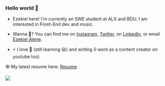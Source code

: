 ### Hello world 👋

<!--
**EzekielMisgae/EzekielMisgae** is a ✨ _special_ ✨ repository because its `README.md` (this file) appears on your GitHub profile.

Here are some ideas to get you started:


-->

- Ezekiel here! I'm currently an SWE student at ALX and BDU. I am interested in Front-End dev and music.


- Wanna 💬? You can find me on [Instagram](https://instagram.com/ezekielmisgae), [Twitter](https://twitter.com/ezekielmisganaw), on [LinkedIn](https://www.linkedin.com/in/ezekielmisgae), or email [Ezekiel Alene](mailto:ezkielmisgae@gmail.com?subject=[GitHub]).






- ⚡ I love 🎹 (still learning 😃) and writing (I work as a content creator on youtube too)


🕸 My latest resume here: [Resume](https://docs.google.com/document/d/1nRcm5sjBKqCnrGOswnPRrCet2VqLZhhIIut_BzhhiWs/edit?usp=sharing)



<a href="">
  <img align="center" src="https://github-readme-stats.vercel.app/api?username=ezekielmisgae&show_icons=true&theme=tokyonight" />
</a>
